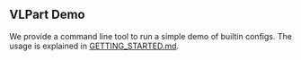 ## VLPart Demo

We provide a command line tool to run a simple demo of builtin configs.
The usage is explained in [GETTING_STARTED.md](../GETTING_STARTED.md).
